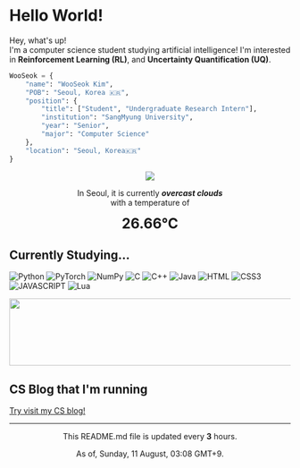 <h1>Hello World!</h1>

<p>Hey, what's up! </br>
I'm a computer science student studying artificial intelligence! I'm interested in <b>Reinforcement Learning (RL)</b>, and <b>Uncertainty Quantification (UQ)</b>.</p>

```python
WooSeok = {
    "name": "WooSeok Kim",
    "POB": "Seoul, Korea 🇰🇷",
    "position": {
        "title": ["Student", "Undergraduate Research Intern"],
        "institution": "SangMyung University",
        "year": "Senior",
        "major": "Computer Science"
    },
    "location": "Seoul, Korea🇰🇷"
}
```

<p align="center">
    <img src="http://openweathermap.org/img/wn/04n@2x.png"/>
    <p align="center">In Seoul, it is currently <b><i>overcast clouds</i></b><br>
    with a temperature of</p>
    <div align="center" style="font-size: 25px"><b>26.66°C</b></div>
</p>

<h2>Currently Studying...</h2>

![Python](https://img.shields.io/badge/-Python-3776AB?style=for-the-badge&logo=python&logoColor=ffffff)
![PyTorch](https://img.shields.io/badge/-PyTorch-EE4C2C?style=for-the-badge&logo=numpy&logoColor=ffffff)
![NumPy](https://img.shields.io/badge/-NumPy-013243?style=for-the-badge&logo=numpy&logoColor=ffffff)
![C](https://img.shields.io/badge/-C-A8B9CC?style=for-the-badge&logo=c&logoColor=000000)
![C++](https://img.shields.io/badge/-c++-00599C?style=for-the-badge&logo=c%2B%2B)
![Java](https://img.shields.io/badge/-Java-CC333C?style=for-the-badge&logo=java)
![HTML](https://img.shields.io/badge/-HTML5-FF5733?style=for-the-badge&logo=html5&logoColor=ffffff)
![CSS3](https://img.shields.io/badge/-CSS3-307AC6?style=for-the-badge&logo=css3)
![JAVASCRIPT](https://img.shields.io/badge/-JavaScript-F7DF1E?style=for-the-badge&logo=javascript&logoColor=000000&labelColor=F7DF1E&color=F7DF1E)
![Lua](https://img.shields.io/badge/-Lua-070078?style=for-the-badge&logo=lua)

<a href="https://github.com/devxb/gitanimals">
  <img
    src="https://render.gitanimals.org/lines/3seoksw?pet-id=603463024057476504"
    width="1000"
    height="120"
  />
</a>

<h2>CS Blog that I'm running</h2>

[Try visit my CS blog!](https://3seoksw.github.io)

---
<p align="center">This README.md file is updated every <b>3</b> hours.</p>
<p align="center">As of, Sunday, 11 August, 03:08 GMT+9.</p>
